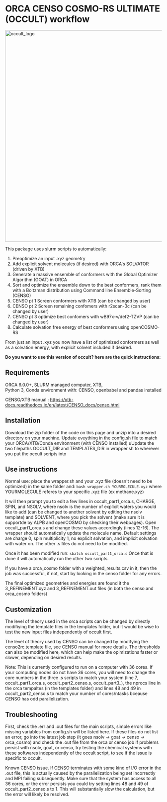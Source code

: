 # ORCA CENSO COSMO-RS ULTIMATE (OCCULT) workflow

<img width="667" height="680" alt="occult_logo" src="https://github.com/user-attachments/assets/9ff3ac33-593e-4375-a652-3d36cc16b7f9" />

This package uses slurm scripts to automatically:
1. Preoptimize an input .xyz geometry
2. Add explicit solvent molecules (if desired) with ORCA's SOLVATOR (driven by XTB)
3. Generate a massive ensemble of conformers with the Global Optimizer Algorithm (GOAT) in ORCA
4. Sort and optimize the ensemble down to the best conformers, rank them with a Boltzman distribution using Command line Ensemble-Sorting (CENSO)
5. CENSO pt 1 Screen conformers with XTB (can be changed by user)
6. CENSO pt 2 Screen remaining confomers with r2scan-3c (can be changed by user)
7. CENSO pt 3 optimize best confomers with wB97x-v/def2-TZVP (can be changed by user)
8. Calculate solvation free energy of best conformers using openCOSMO-RS

From just an input .xyz you now have a list of optimized conformers as well as a solvation energy, with explicit solvent included if desired.

**Do you want to use this version of occult? here are the quick instructions:**

## Requirements
ORCA 6.0.0+, 
SLURM managed computer, 
XTB,  
Python 3, 
Conda environment with: CENSO, openbabel and pandas installed

CENSO/XTB manual : https://xtb-docs.readthedocs.io/en/latest/CENSO_docs/censo.html

## Installation
Download the zip folder of the code on this page and unzip into a desired directory on your machine.
Update eveything in the config.sh file to match your ORCA/XTB/Conda environment (with CENSO installed)
uUpdate the two filepaths OCCULT_DIR and TEMPLATES_DIR in wrapper.sh to wherever you put the occult scripts into

## Use instructions
Normal use: place the wrapper.sh and your .xyz file (doesn't need to be optimized) in the same folder and:
`bash wrapper.sh YOURMOLECULE.xyz`
where YOURMOLECULE referes to your specific .xyz file (ex methane.xyz)

It will then prompt you to edit a few lines in occult_part1_orca.s, CHARGE, SPIN, and NSOLV, where nsolv is the number
of explicit waters you would like to add (can be changed to another solvent by editing the nsolv template) and SOLVENT, 
where you pick the solvent (make sure it is supportde by ALPB and openCOSMO by checking their webpages). Open occult_part1_orca.s
and change these values accordingly (lines 12-16). The wrapper should automatically update the molecule name. Default settings are charge 0,
spin multiplicity 1, no explicit solvation, and implicit solvation with water on. The other .s files do not need to be modified. 

Once it has been modified run: 
`sbatch occult_part1_orca.s`
Once that is done it will automatically run the other two scripts. 

If you have a orca_cosmo folder with a weighted_results.csv in it, then the job was successful, if not, start by looking in the censo folder for any errors.

The final optimized geometries and energies are found it the 3_REFINEMENT.xyz and 3_REFINEMENT.out files (in both the censo and orca_cosmo folders)

## Customization

The level of theory used in the orca scripts can be changed by directly modifiying the template files in the templates folder, but it would be wise to test the
new input files independently of occult first. 

The level of theory used by CENSO can be changed by modifying the censo2rc.template file, see CENSO manual for more details. The thresholds can also be modified here,
which can help make the opimizations faster or slower, depending on desired results. 

Note: This is currently configured to run on a computer with 36 cores. If your computing nodes do not have 36 cores, you will need to change the core numbers
in the three .s scripts to match your system (line 7, occult_part1_orca.s, occult_part2_censo.s, occult_part3_), the nprocs line in the orca tempaltes (in the templates folder) and lines 48 and 49 in occult_part2_censo.s to match your number of cores/ntasks bceause CENSO has odd parallelization.

## Troubleshooting

First, check the .err and .out files for the main scripts, simple errors like missing variables from config.sh will be listed here.
If these files do not list an error, go into the latest job step (it goes nsolv -> goat -> censo -> orca_cosmo) and check the .out file from the orca or censo job
if problems persist with nsolv, goat, or censo, try testing the chemical systems with these softwares independently of the occult script, 
to see if the issue is specific to occult.

Known CENSO issue. If CENSO terminates with some kind of I/O error in the .out file, this is actually caused by the parallelization being set incorrectly and MPI 
failing subsequently. Make sure that the system has access to all 36 cores, or the error persists you could try setting lines 48 and 49 of occult_part2_censo.s to 1. 
This will substantially slow the calculation, but the error will likely be resolved. 
